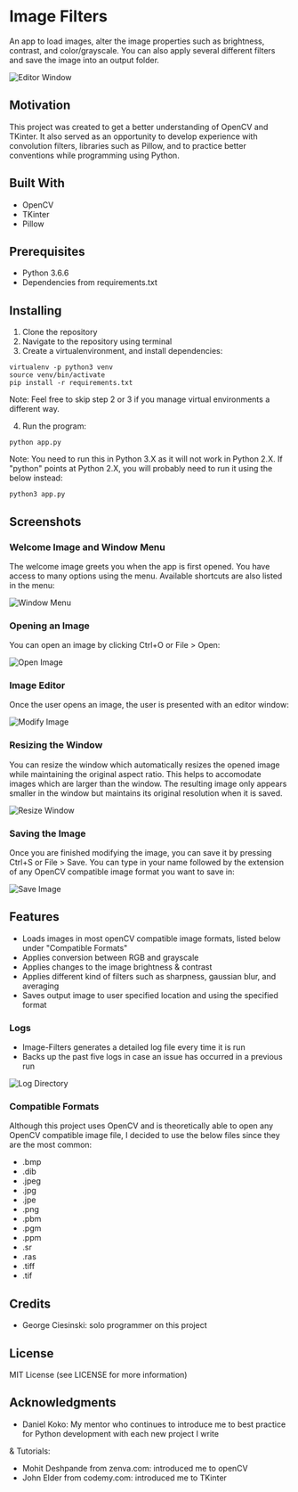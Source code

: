 # Image Filters

An app to load images, alter the image properties such as brightness, contrast, and color/grayscale. You can also apply several different filters and save the image into an output folder.

![Editor Window](Github/screenshots/opened-image.PNG)

## Motivation

This project was created to get a better understanding of OpenCV and TKinter. It also served as an opportunity to develop experience with convolution filters, libraries such as Pillow, and to practice better conventions while programming using Python. 

## Built With

- OpenCV
- TKinter
- Pillow

## Prerequisites

- Python 3.6.6
- Dependencies from requirements.txt

## Installing

1. Clone the repository
2. Navigate to the repository using terminal
3. Create a virtualenvironment, and install dependencies:

```
virtualenv -p python3 venv
source venv/bin/activate
pip install -r requirements.txt
```

Note: Feel free to skip step 2 or 3 if you manage virtual environments a different way.

4. Run the program: 

```
python app.py
```

Note: You need to run this in Python 3.X as it will not work in Python 2.X. If "python" points at Python 2.X, you will probably need to run it using the below instead: 

```
python3 app.py
```

## Screenshots

### Welcome Image and Window Menu

The welcome image greets you when the app is first opened. You have access to many options using the menu. Available shortcuts are also listed in the menu:

![Window Menu](Github/gifs/window-menu.gif)

### Opening an Image

You can open an image by clicking Ctrl+O or File > Open:

![Open Image](Github/gifs/open-image.gif)


### Image Editor

Once the user opens an image, the user is presented with an editor window:

![Modify Image](Github/gifs/modify-image.gif)

### Resizing the Window

You can resize the window which automatically resizes the opened image while maintaining the original aspect ratio. This helps to accomodate images which are larger than the window. The resulting image only appears smaller in the window but maintains its original resolution when it is saved.

![Resize Window](Github/gifs/resize-window.gif)

### Saving the Image

Once you are finished modifying the image, you can save it by pressing Ctrl+S or File > Save. You can type in your name followed by the extension of any OpenCV compatible image format you want to save in:

![Save Image](Github/gifs/save-image.gif)

## Features

- Loads images in most openCV compatible image formats, listed below under "Compatible Formats"
- Applies conversion between RGB and grayscale
- Applies changes to the image brightness & contrast
- Applies different kind of filters such as sharpness, gaussian blur, and averaging
- Saves output image to user specified location and using the specified format

### Logs

- Image-Filters generates a detailed log file every time it is run
- Backs up the past five logs in case an issue has occurred in a previous run

![Log Directory](Github/screenshots/logs-directory.PNG)

### Compatible Formats

Although this project uses OpenCV and is theoretically able to open any OpenCV compatible image file, I decided to use the below files since they are the most common: 

- .bmp
- .dib
- .jpeg
- .jpg
- .jpe
- .png
- .pbm
- .pgm
- .ppm
- .sr
- .ras
- .tiff
- .tif

## Credits

- George Ciesinski: solo programmer on this project

## License

MIT License (see LICENSE for more information)

## Acknowledgments

- Daniel Koko: My mentor who continues to introduce me to best practice for Python development with each new project I write

& Tutorials: 

- Mohit Deshpande from zenva.com: introduced me to openCV
- John Elder from codemy.com: introduced me to TKinter

